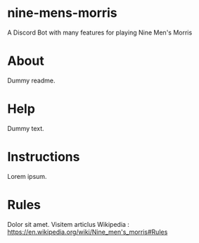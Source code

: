 # nine-mens-morris
A Discord Bot with many features for playing Nine Men's Morris

# About
Dummy readme.

# Help
Dummy text.

# Instructions
Lorem ipsum.

# Rules
Dolor sit amet. Visitem articlus Wikipedia : https://en.wikipedia.org/wiki/Nine_men's_morris#Rules
